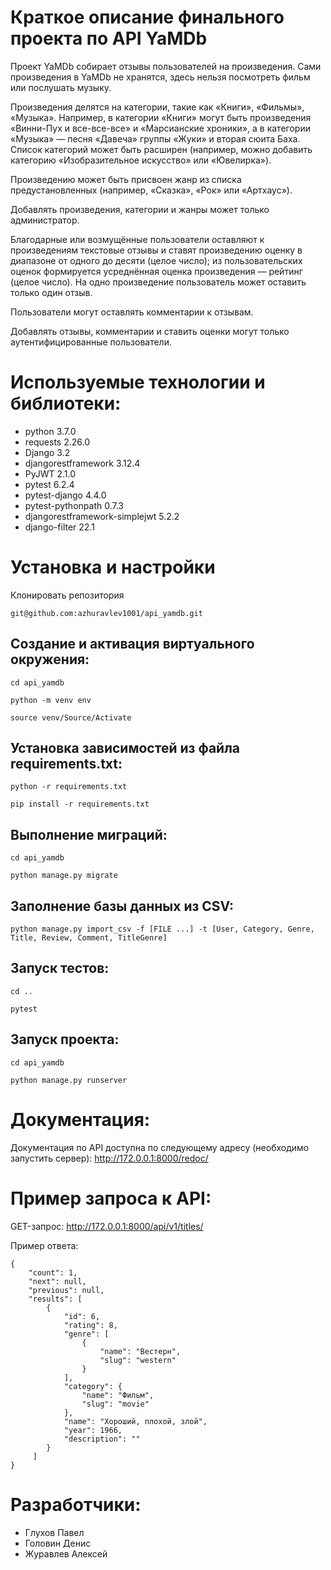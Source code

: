 # Краткое описание финального проекта по API YaMDb

Проект YaMDb собирает отзывы пользователей на произведения. Сами произведения в YaMDb не хранятся, здесь нельзя посмотреть фильм или послушать музыку.

Произведения делятся на категории, такие как «Книги», «Фильмы», «Музыка». Например, в категории «Книги» могут быть произведения «Винни-Пух и все-все-все» и «Марсианские хроники», а в категории «Музыка» — песня «Давеча» группы «Жуки» и вторая сюита Баха. Список категорий может быть расширен (например, можно добавить категорию «Изобразительное искусство» или «Ювелирка»).

Произведению может быть присвоен жанр из списка предустановленных (например, «Сказка», «Рок» или «Артхаус»).

Добавлять произведения, категории и жанры может только администратор.

Благодарные или возмущённые пользователи оставляют к произведениям текстовые отзывы и ставят произведению оценку в диапазоне от одного до десяти (целое число); из пользовательских оценок формируется усреднённая оценка произведения — рейтинг (целое число). На одно произведение пользователь может оставить только один отзыв.

Пользователи могут оставлять комментарии к отзывам.

Добавлять отзывы, комментарии и ставить оценки могут только аутентифицированные пользователи.

# Используемые технологии и библиотеки:
- python 3.7.0
- requests 2.26.0
- Django 3.2
- djangorestframework 3.12.4
- PyJWT 2.1.0
- pytest 6.2.4
- pytest-django 4.4.0
- pytest-pythonpath 0.7.3
- djangorestframework-simplejwt 5.2.2
- django-filter 22.1

# Установка и настройки
Клонировать репозитория
```
git@github.com:azhuravlev1001/api_yamdb.git
```

## Cоздание и активация виртуального окружения:

```
cd api_yamdb
```

```
python -m venv env
```

```
source venv/Source/Activate
```

## Установка зависимостей из файла requirements.txt:

```
python -r requirements.txt
```

```
pip install -r requirements.txt
```

## Выполнение миграций:

```
cd api_yamdb
```

```
python manage.py migrate
```

## Заполнение базы данных из CSV:

```
python manage.py import_csv -f [FILE ...] -t [User, Category, Genre, Title, Review, Comment, TitleGenre]
```
## Запуск тестов:

```
cd ..
```

```
pytest
```

## Запуск проекта:

```
cd api_yamdb
```

```
python manage.py runserver
```


# Документация:

Документация по API доступна по следующему адресу (необходимо запустить сервер):
http://172.0.0.1:8000/redoc/

# Пример запроса к API:

GET-запрос: http://172.0.0.1:8000/api/v1/titles/

Пример ответа:
```
{
    "count": 1,
    "next": null,
    "previous": null,
    "results": [
        {
            "id": 6,
            "rating": 8,
            "genre": [
                {
                    "name": "Вестерн",
                    "slug": "western"
                }
            ],
            "category": {
                "name": "Фильм",
                "slug": "movie"
            },
            "name": "Хороший, плохой, злой",
            "year": 1966,
            "description": ""
        }
     ]
}
```

# Разработчики:
- Глухов Павел
- Головин Денис
- Журавлев Алексей

